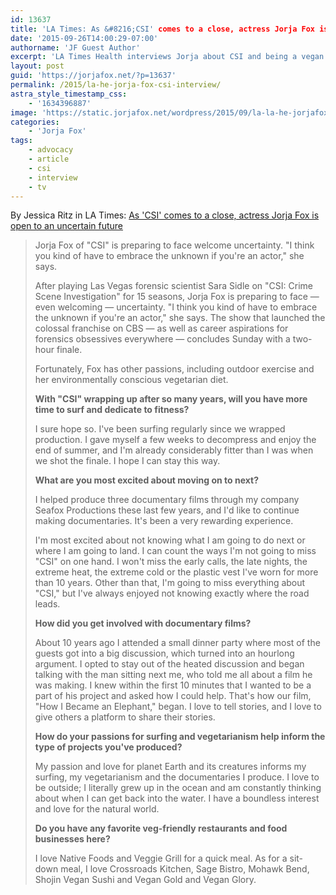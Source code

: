 ```yaml
---
id: 13637
title: 'LA Times: As &#8216;CSI' comes to a close, actress Jorja Fox is open to an uncertain future'
date: '2015-09-26T14:00:29-07:00'
authorname: 'JF Guest Author'
excerpt: 'LA Times Health interviews Jorja about CSI and being a vegan.'
layout: post
guid: 'https://jorjafox.net/?p=13637'
permalink: /2015/la-he-jorja-fox-csi-interview/
astra_style_timestamp_css:
    - '1634396887'
image: 'https://static.jorjafox.net/wordpress/2015/09/la-la-he-jorjafox-141-jpg-20150922.jpg'
categories:
    - 'Jorja Fox'
tags:
    - advocacy
    - article
    - csi
    - interview
    - tv
---
```


By Jessica Ritz in LA Times: <a href="http://www.latimes.com/health/la-he-jorja-fox-csi-interview-20150926-story.html">As 'CSI' comes to a close, actress Jorja Fox is open to an uncertain future</a>
<blockquote>Jorja Fox of "CSI" is preparing to face welcome uncertainty. "I think you kind of have to embrace the unknown if you're an actor," she says.

After playing Las Vegas forensic scientist Sara Sidle on "CSI: Crime Scene Investigation" for 15 seasons, Jorja Fox is preparing to face — even welcoming — uncertainty. "I think you kind of have to embrace the unknown if you're an actor," she says. The show that launched the colossal franchise on CBS — as well as career aspirations for forensics obsessives everywhere — concludes Sunday with a two-hour finale.

Fortunately, Fox has other passions, including outdoor exercise and her environmentally conscious vegetarian diet.

**With "CSI" wrapping up after so many years, will you have more time to surf and dedicate to fitness?**

I sure hope so. I've been surfing regularly since we wrapped production. I gave myself a few weeks to decompress and enjoy the end of summer, and I'm already considerably fitter than I was when we shot the finale. I hope I can stay this way.

**What are you most excited about moving on to next?**

I helped produce three documentary films through my company Seafox Productions these last few years, and I'd like to continue making documentaries. It's been a very rewarding experience.

I'm most excited about not knowing what I am going to do next or where I am going to land. I can count the ways I'm not going to miss "CSI" on one hand. I won't miss the early calls, the late nights, the extreme heat, the extreme cold or the plastic vest I've worn for more than 10 years. Other than that, I'm going to miss everything about "CSI," but I've always enjoyed not knowing exactly where the road leads.

**How did you get involved with documentary films?**

About 10 years ago I attended a small dinner party where most of the guests got into a big discussion, which turned into an hourlong argument. I opted to stay out of the heated discussion and began talking with the man sitting next me, who told me all about a film he was making. I knew within the first 10 minutes that I wanted to be a part of his project and asked how I could help. That's how our film, "How I Became an Elephant," began. I love to tell stories, and I love to give others a platform to share their stories.

**How do your passions for surfing and vegetarianism help inform the type of projects you've produced?**

My passion and love for planet Earth and its creatures informs my surfing, my vegetarianism and the documentaries I produce. I love to be outside; I literally grew up in the ocean and am constantly thinking about when I can get back into the water. I have a boundless interest and love for the natural world.

**Do you have any favorite veg-friendly restaurants and food businesses here?**

I love Native Foods and Veggie Grill for a quick meal. As for a sit-down meal, I love Crossroads Kitchen, Sage Bistro, Mohawk Bend, Shojin Vegan Sushi and Vegan Gold and Vegan Glory.</blockquote>
